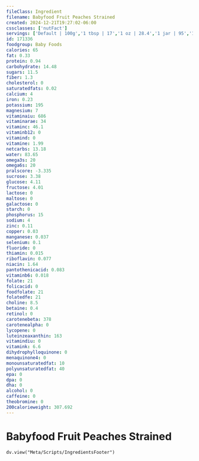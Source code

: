 ```yaml
---
fileClass: Ingredient
filename: Babyfood Fruit Peaches Strained
created: 2024-12-21T19:27:02-06:00
cssclasses: ['nutFact']
servings: ['Default | 100g','1 tbsp | 17','1 oz | 28.4','1 jar | 95','1 container | 67']
id: 171336
foodgroup: Baby Foods
calories: 65
fat: 0.33
protein: 0.94
carbohydrate: 14.48
sugars: 11.5
fiber: 1.3
cholesterol: 0
saturatedfats: 0.02
calcium: 4
iron: 0.23
potassium: 195
magnesium: 7
vitaminaiu: 686
vitaminarae: 34
vitaminc: 46.1
vitaminb12: 0
vitamind: 0
vitamine: 1.99
netcarbs: 13.18
water: 83.65
omega3s: 20
omega6s: 20
pralscore: -3.335
sucrose: 3.38
glucose: 4.11
fructose: 4.01
lactose: 0
maltose: 0
galactose: 0
starch: 0
phosphorus: 15
sodium: 4
zinc: 0.11
copper: 0.03
manganese: 0.037
selenium: 0.1
fluoride: 0
thiamin: 0.015
riboflavin: 0.077
niacin: 1.64
pantothenicacid: 0.083
vitaminb6: 0.018
folate: 21
folicacid: 0
foodfolate: 21
folatedfe: 21
choline: 8.5
betaine: 0.4
retinol: 0
carotenebeta: 378
carotenealpha: 0
lycopene: 0
luteinzeaxanthin: 163
vitamindiu: 0
vitamink: 6.6
dihydrophylloquinone: 0
menaquinone4: 0
monounsaturatedfat: 10
polyunsaturatedfat: 40
epa: 0
dpa: 0
dha: 0
alcohol: 0
caffeine: 0
theobromine: 0
200calorieweight: 307.692
---
```


# Babyfood Fruit Peaches Strained

```dataviewjs
dv.view("Meta/Scripts/IngredientsFooter")
```